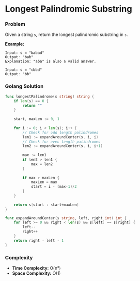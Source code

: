 # Longest Palindromic Substring

### Problem
Given a string `s`, return the longest palindromic substring in `s`.

**Example:**
```
Input: s = "babad"
Output: "bab"
Explanation: "aba" is also a valid answer.

Input: s = "cbbd"
Output: "bb"
```

### Golang Solution

```go
func longestPalindrome(s string) string {
    if len(s) == 0 {
        return ""
    }
    
    start, maxLen := 0, 1
    
    for i := 0; i < len(s); i++ {
        // Check for odd length palindromes
        len1 := expandAroundCenter(s, i, i)
        // Check for even length palindromes
        len2 := expandAroundCenter(s, i, i+1)
        
        max := len1
        if len2 > len1 {
            max = len2
        }
        
        if max > maxLen {
            maxLen = max
            start = i - (max-1)/2
        }
    }
    
    return s[start : start+maxLen]
}

func expandAroundCenter(s string, left, right int) int {
    for left >= 0 && right < len(s) && s[left] == s[right] {
        left--
        right++
    }
    return right - left - 1
}
```

### Complexity
- **Time Complexity:** O(n²)
- **Space Complexity:** O(1)
